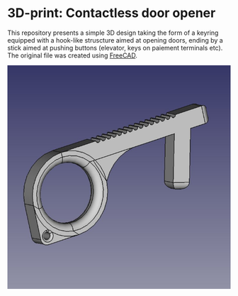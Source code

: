 # 3D-print: Contactless door opener

This repository presents a simple 3D design taking the form of a keyring equipped with a hook-like struscture aimed at opening doors, ending by a stick aimed at pushing buttons (elevator, keys on paiement terminals etc).
The original file was created using [FreeCAD](https://www.freecadweb.org/).

![Screenshot of the design](/img/Contactless-door-opener.jpg)
